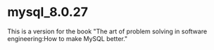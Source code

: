 # mysql_8.0.27
This is a version for the book "The art of problem solving in software engineering:How to make MySQL better."
